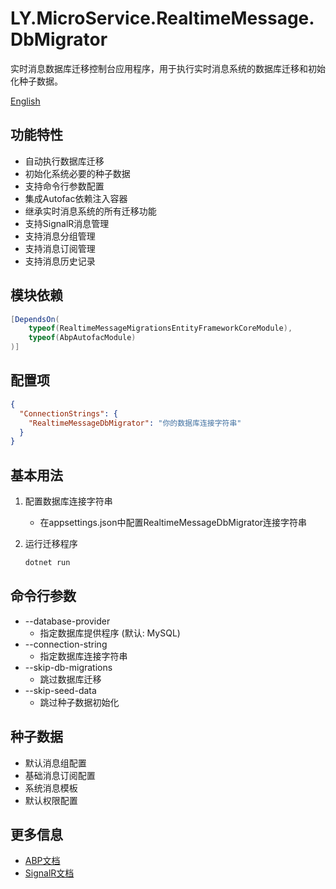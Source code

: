 # LY.MicroService.RealtimeMessage.DbMigrator

实时消息数据库迁移控制台应用程序，用于执行实时消息系统的数据库迁移和初始化种子数据。

[English](./README.EN.md)

## 功能特性

* 自动执行数据库迁移
* 初始化系统必要的种子数据
* 支持命令行参数配置
* 集成Autofac依赖注入容器
* 继承实时消息系统的所有迁移功能
* 支持SignalR消息管理
* 支持消息分组管理
* 支持消息订阅管理
* 支持消息历史记录

## 模块依赖

```csharp
[DependsOn(
    typeof(RealtimeMessageMigrationsEntityFrameworkCoreModule),
    typeof(AbpAutofacModule)
)]
```

## 配置项

```json
{
  "ConnectionStrings": {
    "RealtimeMessageDbMigrator": "你的数据库连接字符串"
  }
}
```

## 基本用法

1. 配置数据库连接字符串
   * 在appsettings.json中配置RealtimeMessageDbMigrator连接字符串

2. 运行迁移程序
   ```bash
   dotnet run
   ```

## 命令行参数

* --database-provider
  * 指定数据库提供程序 (默认: MySQL)
* --connection-string
  * 指定数据库连接字符串
* --skip-db-migrations
  * 跳过数据库迁移
* --skip-seed-data
  * 跳过种子数据初始化

## 种子数据

* 默认消息组配置
* 基础消息订阅配置
* 系统消息模板
* 默认权限配置

## 更多信息

* [ABP文档](https://docs.abp.io)
* [SignalR文档](https://docs.microsoft.com/aspnet/core/signalr/introduction)
